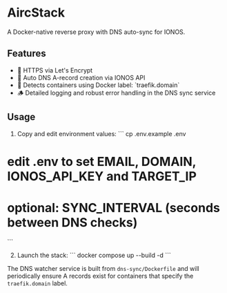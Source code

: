 # AircStack

A Docker-native reverse proxy with DNS auto-sync for IONOS.

## Features

- 🔐 HTTPS via Let's Encrypt
- 📡 Auto DNS A-record creation via IONOS API
- 🧠 Detects containers using Docker label: \`traefik.domain\`
- 🪵 Detailed logging and robust error handling in the DNS sync service


## Usage

1. Copy and edit environment values:
   \`\`\`
   cp .env.example .env
# edit .env to set EMAIL, DOMAIN, IONOS_API_KEY and TARGET_IP
# optional: SYNC_INTERVAL (seconds between DNS checks)
   \`\`\`

2. Launch the stack:
   \`\`\`
   docker compose up --build -d
   \`\`\`

The DNS watcher service is built from `dns-sync/Dockerfile` and will
periodically ensure A records exist for containers that specify the
`traefik.domain` label.
